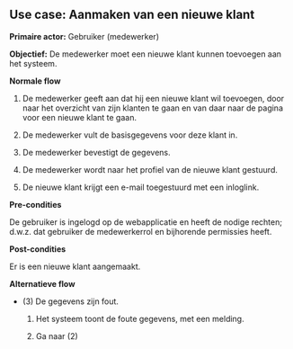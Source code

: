Use case: Aanmaken van een nieuwe klant
---------------------------------------

**Primaire actor:** Gebruiker (medewerker)

**Objectief:** De medewerker moet een nieuwe klant kunnen toevoegen aan het
systeem.

**Normale flow**

1.  De medewerker geeft aan dat hij een nieuwe klant wil toevoegen, door naar
    het overzicht van zijn klanten te gaan en van daar naar de pagina voor een
    nieuwe klant te gaan.

2.  De medewerker vult de basisgegevens voor deze klant in.

3.  De medewerker bevestigt de gegevens.

4.  De medewerker wordt naar het profiel van de nieuwe klant gestuurd.

5.  De nieuwe klant krijgt een e-mail toegestuurd met een inloglink.

**Pre-condities**

De gebruiker is ingelogd op de webapplicatie en heeft de nodige rechten; d.w.z.
dat gebruiker de medewerkerrol en bijhorende permissies heeft.

**Post-condities**

Er is een nieuwe klant aangemaakt.

**Alternatieve flow**

-   (3) De gegevens zijn fout.

    1.  Het systeem toont de foute gegevens, met een melding.

    2.  Ga naar (2)
